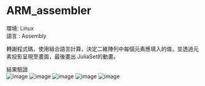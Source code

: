 # ARM_assembler


環境: Linux  
語言 : Assembly  

  轉謝程式碼，使用組合語言計算，決定二維陣列中每個元素應填入的值，並透過元素投影呈現至畫面，最後畫出	JuliaSet的動畫。  
  

  
結果驗證  
![image](https://github.com/TinsHsiao/ARM_assembler/assets/91177853/731d341d-6d4d-4387-927b-0db054f96a80)
![image](https://github.com/TinsHsiao/ARM_assembler/assets/91177853/d719affe-e15a-40be-9882-ff4f58e73be3)
![image](https://github.com/TinsHsiao/ARM_assembler/assets/91177853/5e1216e4-bf46-47e3-aada-345ee38ccd0a)
![image](https://github.com/TinsHsiao/ARM_assembler/assets/91177853/4ae818fc-a57b-41e5-85e5-aa7a3dc2de30)
![image](https://github.com/TinsHsiao/ARM_assembler/assets/91177853/8981f996-3694-4125-8746-716cc7377320)




